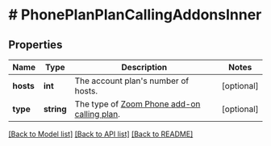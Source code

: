 # # PhonePlanPlanCallingAddonsInner

## Properties

Name | Type | Description | Notes
------------ | ------------- | ------------- | -------------
**hosts** | **int** | The account plan&#39;s number of hosts. | [optional]
**type** | **string** | The type of [Zoom Phone add-on calling plan](https://marketplace.zoom.us/docs/api-reference/other-references/plans/#zoom-phone-add-on-calling-plans). | [optional]

[[Back to Model list]](../../README.md#models) [[Back to API list]](../../README.md#endpoints) [[Back to README]](../../README.md)
